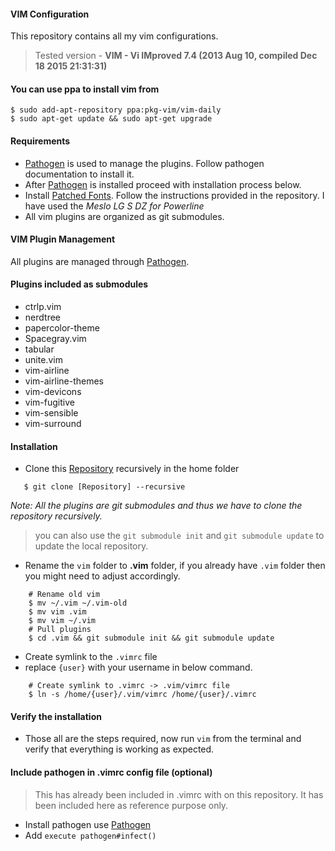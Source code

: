 #### VIM Configuration

This repository contains all my vim configurations. 
> Tested version - **VIM - Vi IMproved 7.4 (2013 Aug 10, compiled Dec 18 2015 21:31:31)**

#### You can use ppa to install vim from 

```shell
$ sudo add-apt-repository ppa:pkg-vim/vim-daily
$ sudo apt-get update && sudo apt-get upgrade
```

#### Requirements
- [Pathogen] is used to manage the plugins. Follow pathogen
  documentation to install it.
- After [Pathogen] is installed proceed with installation process below.
- Install [Patched Fonts]. Follow the instructions provided in the
  repository. I have used the *Meslo LG S DZ for Powerline*
- All vim plugins are organized as git submodules.

#### VIM Plugin Management
All plugins are managed through [Pathogen].

#### Plugins included as submodules
- ctrlp.vim
- nerdtree
- papercolor-theme
- Spacegray.vim
- tabular
- unite.vim
- vim-airline
- vim-airline-themes
- vim-devicons
- vim-fugitive
- vim-sensible
- vim-surround

#### Installation
- Clone this [Repository] recursively in the home folder

```shell
   $ git clone [Repository] --recursive
```
*Note:* _All the plugins are git submodules and thus we have to clone 
the repository recursively._

> you can also use the `git submodule init` and `git submodule update` to
> update the local repository.

- Rename the `vim` folder to **.vim** folder, if you already have `.vim`
  folder then you might need to adjust accordingly.

```shell
    # Rename old vim
    $ mv ~/.vim ~/.vim-old
    $ mv vim .vim
    $ mv vim ~/.vim
    # Pull plugins
    $ cd .vim && git submodule init && git submodule update 
```
- Create symlink to the `.vimrc` file
- replace `{user}` with your username in below command.

```shell
    # Create symlink to .vimrc -> .vim/vimrc file
    $ ln -s /home/{user}/.vim/vimrc /home/{user}/.vimrc
```
#### Verify the installation
- Those all are the steps required, now run `vim` from the terminal and
  verify that everything is working as expected.

#### Include pathogen in .vimrc config file (optional)
> This has already been included in .vimrc with on this repository. It
> has been included here as reference purpose only.

- Install pathogen use [Pathogen]
- Add `execute pathogen#infect()`

[Repository]:https://github.com/samundra/vim.git
[Pathogen]:https://github.com/tpope/vim-pathogen#installation
[Patched Fonts]:https://github.com/ryanoasis/nerd-fonts

